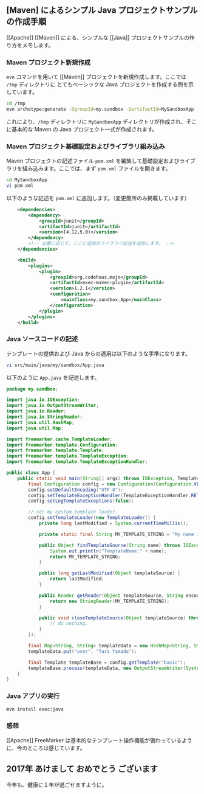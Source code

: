 ## [Maven] によるシンプル Java プロジェクトサンプルの作成手順

[[Apache]] [[Maven]] による、シンプルな [[Java]] プロジェクトサンプルの作り方をメモします。

### Maven プロジェクト新規作成

`mvn` コマンドを用いて [[Maven]] プロジェクトを新規作成します。ここでは `/tmp` ディレクトリに とてもベーシックな Java プロジェクトを作成する例を示しています。

```sh
cd /tmp
mvn archetype:generate -DgroupId=my.sandbox -DartifactId=MySandboxApp -DarchetypeArtifactId=maven-archetype-quickstart -DinteractiveMode=false
```

これにより、`/tmp` ディレクトリに `MySandboxApp` ディレクトリが作成され、そこに基本的な Maven の Java プロジェクト一式が作成されます。

### Maven プロジェクト基礎設定およびライブラリ組み込み

Maven プロジェクトの記述ファイル `pom.xml` を編集して基礎設定およびライブラリを組み込みます。ここでは、まず `pom.xml` ファイルを開きます。

```sh
cd MySandboxApp
vi pom.xml
```

以下のような記述を `pom.xml` に追加します。（変更箇所のみ掲載しています）

```xml
	<dependencies>
		<dependency>
			<groupId>junit</groupId>
			<artifactId>junit</artifactId>
			<version>[4.12,5.0)</version>
		</dependency>
		<!-- 必要に応じて、ここに追加のライブラリ記述を追加します。 -->		
	</dependencies>

	<build>
		<plugins>
			<plugin>
				<groupId>org.codehaus.mojo</groupId>
				<artifactId>exec-maven-plugin</artifactId>
				<version>1.2.1</version>
				<configuration>
					<mainClass>my.sandbox.App</mainClass>
				</configuration>
			</plugin>
		</plugins>
	</build>
```

### Java ソースコードの記述

テンプレートの提供および Java からの適用は以下のような手準になります。

```sh
vi src/main/java/my/sandbox/App.java 
```

以下のように `App.java` を記述します。

```java
package my.sandbox;

import java.io.IOException;
import java.io.OutputStreamWriter;
import java.io.Reader;
import java.io.StringReader;
import java.util.HashMap;
import java.util.Map;

import freemarker.cache.TemplateLoader;
import freemarker.template.Configuration;
import freemarker.template.Template;
import freemarker.template.TemplateException;
import freemarker.template.TemplateExceptionHandler;

public class App {
	public static void main(String[] args) throws IOException, TemplateException {
		final Configuration config = new Configuration(Configuration.VERSION_2_3_25);
		config.setDefaultEncoding("UTF-8");
		config.setTemplateExceptionHandler(TemplateExceptionHandler.RETHROW_HANDLER);
		config.setLogTemplateExceptions(false);

		// set my custom template loader.
		config.setTemplateLoader(new TemplateLoader() {
			private long lastModified = System.currentTimeMillis();

			private static final String MY_TEMPLATE_STRING = "My name is ${user} desu.";

			public Object findTemplateSource(String name) throws IOException {
				System.out.println("TemplateName:" + name);
				return MY_TEMPLATE_STRING;
			}

			public long getLastModified(Object templateSource) {
				return lastModified;
			}

			public Reader getReader(Object templateSource, String encoding) throws IOException {
				return new StringReader(MY_TEMPLATE_STRING);
			}

			public void closeTemplateSource(Object templateSource) throws IOException {
				// do nothing.
			}
		});

		final Map<String, String> templateData = new HashMap<String, String>();
		templateData.put("user", "Taro Yamada");

		final Template templateBase = config.getTemplate("basic");
		templateBase.process(templateData, new OutputStreamWriter(System.out));
	}
}
```

### Java アプリの実行

```sh
mvn install exec:java
```

### 感想

[[Apache]] FreeMarker は基本的なテンプレート操作機能が備わっているように、今のところは感じています。

## 2017年 あけまして おめでとう ございます

今年も、健康に１年が過ごせますように。
